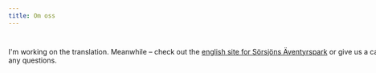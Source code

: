 ```yaml
---
title: Om oss
---
```


<div id="english" style="width: 90vw; margin: 40px auto;">
	I'm working on the translation. Meanwhile – check out the <a href="/sorsjonen">english site for Sörsjöns Äventyrspark</a> or give us a call/email if you have any questions. 
</div>
  
